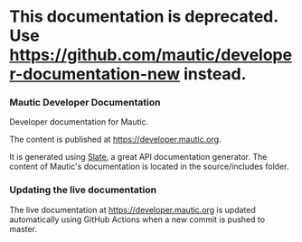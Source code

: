 # This documentation is deprecated. Use https://github.com/mautic/developer-documentation-new instead.

### Mautic Developer Documentation ###

Developer documentation for Mautic.

The content is published at https://developer.mautic.org.

It is generated using [Slate](https://github.com/slatedocs/slate), a great API documentation generator. The content of Mautic's documentation is located in the source/includes folder.

### Updating the live documentation

The live documentation at https://developer.mautic.org is updated automatically using GitHub Actions when a new commit is pushed to master.
